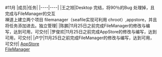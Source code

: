 #11月
|成员|任务|
|----|----|
|王之旭|Desktop 完结，将90％的Bug 处理掉，且完成与FileManager的交互<br />禅道上建立两个项目 filemanager（seafile实现可利用 chroot）,appstore，并且将任务添加进去。独立管理|
|陈鹏|11月25日之前完成FileManager的修改与编写，达到可用，可交付|
|罗俊欢|11月25日之前完成AppStore的修改与编写，达到可用，可交付|
|卢宁|11月25日之前完成FileManager的修改与编写，达到可用，可交付|
[AppStore](https://github.com/openthos/appstore-ota-analysis/blob/master/AppStore%E9%9C%80%E6%B1%82%E6%96%87%E6%A1%A3.md)<br />
[FileManager](https://github.com/openthos/desktop-analysis/blob/master/FileManager%20Task.md)
